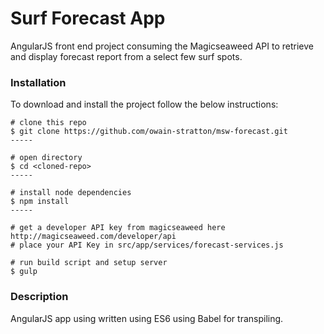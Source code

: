 # Surf Forecast App
AngularJS front end project consuming the Magicseaweed API to retrieve and display forecast report from a select few surf spots.

### Installation
To download and install the project follow the below instructions:
```
# clone this repo
$ git clone https://github.com/owain-stratton/msw-forecast.git
-----

# open directory
$ cd <cloned-repo>
-----

# install node dependencies
$ npm install
-----

# get a developer API key from magicseaweed here
http://magicseaweed.com/developer/api
# place your API Key in src/app/services/forecast-services.js

# run build script and setup server
$ gulp
```

### Description
AngularJS app using written using ES6 using Babel for transpiling.
